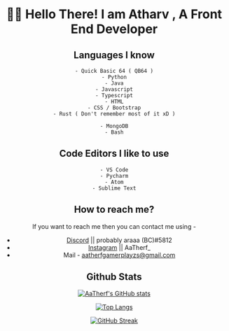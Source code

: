 <div align="center" font-size="2rem">

# 🙋‍♂️ Hello There! I am Atharv , A Front End Developer

## Languages I know
```
- Quick Basic 64 ( QB64 )
- Python
- Java
- Javascript
- Typescript
- HTML
- CSS / Bootstrap
- Rust ( Don't remember most of it xD )

- MongoDB
- Bash
```

## Code Editors I like to use
```
- VS Code
- Pycharm
- Atom
- Sublime Text
```

## How to reach me?

If you want to reach me then you can contact me using -
- [Discord](discord.com) || probably araaa (BC)#5812
- [Instagram](instagram.com) || AaTherf_
- Mail - aatherfgamerplayzs@gmail.com

## Github Stats

[![AaTherf's GitHub stats](https://github-readme-stats.vercel.app/api?username=CodyAaTherf&count_private=true&theme=radical)](https://github.com/CodyAaTherf/github-readme-stats)

[![Top Langs](https://github-readme-stats.vercel.app/api/top-langs/?username=CodyAaTherf&layout=compact&theme=radical)](https://github.com/CodyAaTherf/github-readme-stats)

[![GitHub Streak](https://github-readme-streak-stats.herokuapp.com/?user=CodyAaTherf&theme=dark)](https://git.io/streak-stats)


</div>
